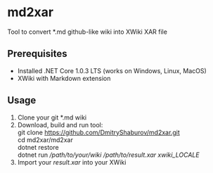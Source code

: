 # md2xar
Tool to convert *.md github-like wiki into XWiki XAR file

## Prerequisites
* Installed .NET Core 1.0.3 LTS (works on Windows, Linux, MacOS)
* XWiki with Markdown extension

## Usage
1. Clone your git *.md wiki  
2. Download, build and run tool:  
git clone https://github.com/DmitryShaburov/md2xar.git  
cd md2xar/md2xar  
dotnet restore  
dotnet run */path/to/your/wiki* */path/to/result.xar* *xwiki_LOCALE*   
3. Import your *result.xar* into your XWiki

